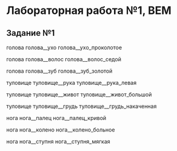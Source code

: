 # Лабораторная работа №1, BEM
## Задание №1
голова
голова__ухо
голова__ухо_проколотое

голова
голова__волос
голова__волос_седой

голова
голова__зуб
голова__зуб_золотой

туловище
туловище__рука
туловище__рука_левая

туловище
туловище__живот
туловище__живот_большой

туловище
туловище__грудь
туловище__грудь_накаченная

нога
нога__палец
нога__палец_кривой

нога
нога__колено
нога__колено_больное

нога
нога__ступня
нога__ступня_мягкая

